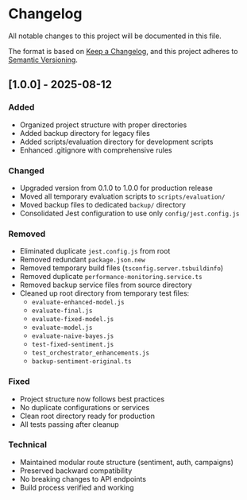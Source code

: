 # Changelog

All notable changes to this project will be documented in this file.

The format is based on [Keep a Changelog](https://keepachangelog.com/en/1.0.0/),
and this project adheres to [Semantic Versioning](https://semver.org/spec/v2.0.0.html).

## [1.0.0] - 2025-08-12

### Added

- Organized project structure with proper directories
- Added backup directory for legacy files
- Added scripts/evaluation directory for development scripts
- Enhanced .gitignore with comprehensive rules

### Changed

- Upgraded version from 0.1.0 to 1.0.0 for production release
- Moved all temporary evaluation scripts to `scripts/evaluation/`
- Moved backup files to dedicated `backup/` directory
- Consolidated Jest configuration to use only `config/jest.config.js`

### Removed

- Eliminated duplicate `jest.config.js` from root
- Removed redundant `package.json.new`
- Removed temporary build files (`tsconfig.server.tsbuildinfo`)
- Removed duplicate `performance-monitoring.service.ts`
- Removed backup service files from source directory
- Cleaned up root directory from temporary test files:
  - `evaluate-enhanced-model.js`
  - `evaluate-final.js`
  - `evaluate-fixed-model.js`
  - `evaluate-model.js`
  - `evaluate-naive-bayes.js`
  - `test-fixed-sentiment.js`
  - `test_orchestrator_enhancements.js`
  - `backup-sentiment-original.ts`

### Fixed

- Project structure now follows best practices
- No duplicate configurations or services
- Clean root directory ready for production
- All tests passing after cleanup

### Technical

- Maintained modular route structure (sentiment, auth, campaigns)
- Preserved backward compatibility
- No breaking changes to API endpoints
- Build process verified and working
